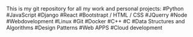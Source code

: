 This is my git repository for all my work and personal projects:
#Python
#JavaScript
#Django
#React
#Bootstrapt / HTML / CSS
#JQuerry
#Node
#Webdovelopment
#Linux
#Git
#Docker
#C++
#C
#Data Structures and Algorithms 
#Design Patterns
#Web APPS
#Cloud development


